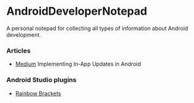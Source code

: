 # AndroidDeveloperNotepad
A personal notepad for collecting all types of information about Android development.


### Articles
* [Medium](https://medium.com/swlh/implementing-in-app-updates-in-android-26ea27609bd2) Implementing In-App Updates in Android


### Android Studio plugins
* [Rainbow Brackets](https://plugins.jetbrains.com/plugin/10080-rainbow-brackets)
